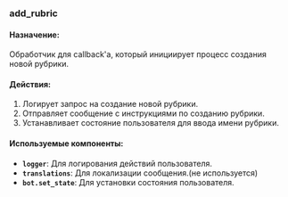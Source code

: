### add_rubric

#### Назначение:

Обработчик для callback'а, который инициирует процесс создания новой рубрики.

#### Действия:

1. Логирует запрос на создание новой рубрики.
2. Отправляет сообщение с инструкциями по созданию рубрики.
3. Устанавливает состояние пользователя для ввода имени рубрики.

#### Используемые компоненты:

- **`logger`**: Для логирования действий пользователя.
- **`translations`**: Для локализации сообщения.(не используется)
- **`bot.set_state`**: Для установки состояния пользователя.